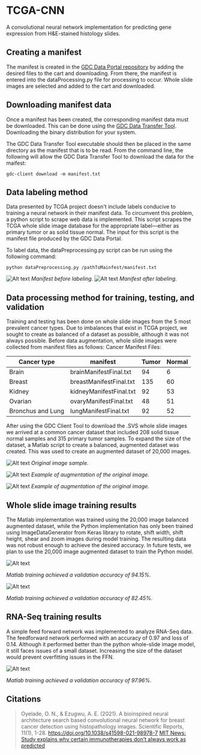 # TCGA-CNN
A convolutional neural network implementation for predicting gene expression from H&amp;E-stained histology slides.

## Creating a manifest

The manifest is created in the [GDC Data Portal repository](https://portal.gdc.cancer.gov/repository) by adding the
desired files to the cart and downloading. From there, the manifest is entered into the dataProcessing.py file for
processing to occur. Whole slide images are selected and added to the cart and downloaded.

## Downloading manifest data

Once a manifest has been created, the corresponding manifest data must be downloaded. This can be done using the
[GDC Data Transfer Tool](https://gdc.cancer.gov/access-data/gdc-data-transfer-tool). Downloading the binary
distribution for your system.

The GDC Data Transfer Tool executable should then be placed in the same directory as the manifest that is to be read.
From the command line, the following will allow the GDC Data Transfer Tool to download the data for the maifest:
```commandline
gdc-client download -m manifest.txt
```

## Data labeling method

Data presented by TCGA project doesn't include labels conducive to training a neural network in their manifest data.
To circumvent this problem, a python script to scrape web data is implemented. This script scrapes the TCGA whole slide
image database for the appropriate label—either as primary tumor or as solid tissue normal. The input for this script
is the manifest file produced by the GDC Data Portal.

To label data, the dataPreprocessing.py script can be run using the following command:
```commandline
python dataPreprocessing.py /pathToMainfest/manifest.txt
```

![Alt text](images/exampleManifestBeforeLabeling.png "Manifest before labeling")
_Manifest before labeling._
![Alt text](images/exampleManifesetAfterLabeling.png "Manifest after labeling")
_Manifest after labeling._

## Data processing method for training, testing, and validation

Training and testing has been done on whole slide images from the 5 most prevalent cancer types. Due to imbalances that
exist in TCGA project, we sought to create as balanced of a dataset as possible, although it was not always possible.
Before data augmentation, whole slide images were collected from manifest files as follows:
Cancer Manifest Files:

| Cancer type       | manifest                | Tumor | Normal |
|-------------------|-------------------------|-------|--------|
| Brain             | brainManifestFinal.txt  | 94    | 6      |
| Breast            | breastManifestFinal.txt | 135   | 60     |
| Kidney            | kidneyManifestFinal.txt | 92    | 53     |
| Ovarian           | ovaryManifestFinal.txt  | 48    | 51     |
| Bronchus and Lung | lungManifestFinal.txt   | 92    | 52     |

After using the GDC Client Tool to download the .SVS whole slide images we arrived at a common cancer dataset that
included 208 solid tissue normal samples and 315 primary tumor samples. To expand the size of the dataset, a Matlab
script to create a balanced, augmented dataset was created. This was used to create an augmented dataset of 20,000
images.

![Alt text](images/TCGA-02-0071-01A-01-TS1.08ce5791-0029-4680-90fa-db48c90d45bd.png "Original image sample")
_Original image sample._

![Alt text](images/augId1TCGA-02-0071-01A-01-TS1.08ce5791-0029-4680-90fa-db48c90d45bd.png "Original image sample")
_Example of augmentation of the original image._

![Alt text](images/augId2TCGA-02-0071-01A-01-TS1.08ce5791-0029-4680-90fa-db48c90d45bd.png "Original image sample")
_Example of augmentation of the original image._

## Whole slide image training results

The Matlab implementation was trained using the 20,000 image balanced augmented dataset, while the Python
implementation has only been trained using ImageDataGenerator from Keras library to rotate, shift width, shift height,
shear and zoom images during model training. The resulting data was not robust enough to achieve the desired accuracy.
In future tests, we plan to use the 20,000 image augmented dataset to train the Python model.

![Alt text](images/matlabTraining9415.png "Matlab training results")

_Matlab training achieved a validation accuracy of 94.15%._

![Alt text](images/pythonTraining8245.png "Python training results")

_Matlab training achieved a validation accuracy of 82.45%._


## RNA-Seq training results
A simple feed forward network was implemented to analyze RNA-Seq data. The feedforward network performed with an
accuracy of 0.97 and loss of 0.14. Although it performed better than the python whole-slide image model, it still faces
issues of a small dataset. Increasing the size of the dataset would prevent overfitting issues in the FFN. 

![Alt text](images/pythonTraining9796.png "Python training results")

_Matlab training achieved a validation accuracy of 97.96%._


## Citations
> Oyelade, O. N., & Ezugwu, A. E. (2021). A bioinspired neural architecture search based convolutional neural network for breast cancer detection using histopathology images. Scientific Reports, 11(1), 1-28. https://doi.org/10.1038/s41598-021-98978-7
> [MIT News: Study explains why certain immunotherapies don’t always work as predicted](https://news.mit.edu/2023/study-explains-checkpoint-blockade-inhibitors-0914)
